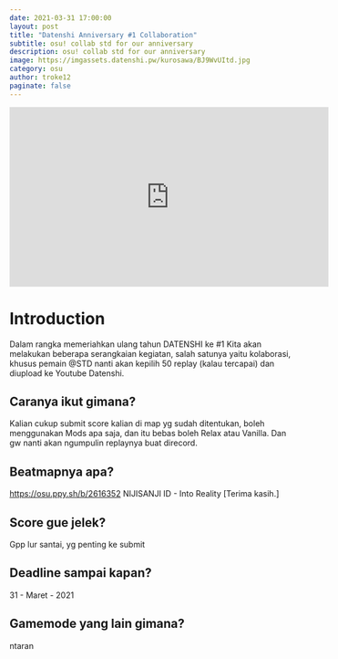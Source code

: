```yaml
---
date: 2021-03-31 17:00:00
layout: post
title: "Datenshi Anniversary #1 Collaboration"
subtitle: osu! collab std for our anniversary
description: osu! collab std for our anniversary
image: https://imgassets.datenshi.pw/kurosawa/BJ9WvUItd.jpg
category: osu
author: troke12
paginate: false
---
```

<iframe width="560" height="315" src="https://www.youtube.com/embed/34efWv34It8" title="YouTube video player" frameborder="0" allow="accelerometer; autoplay; clipboard-write; encrypted-media; gyroscope; picture-in-picture" allowfullscreen></iframe>

# Introduction

Dalam rangka memeriahkan ulang tahun DATENSHI ke #1 
Kita akan melakukan beberapa serangkaian kegiatan, salah satunya yaitu kolaborasi, khusus pemain @STD nanti akan kepilih 50 replay (kalau tercapai) dan diupload ke Youtube Datenshi.

## Caranya ikut gimana?

Kalian cukup submit score kalian di map yg sudah ditentukan, boleh menggunakan Mods apa saja, dan itu bebas boleh Relax atau Vanilla. Dan gw nanti akan ngumpulin replaynya buat direcord.

## Beatmapnya apa?

https://osu.ppy.sh/b/2616352
NIJISANJI ID - Into Reality \[Terima kasih.]

## Score gue jelek?

Gpp lur santai, yg penting ke submit

## Deadline sampai kapan?

31 - Maret - 2021 

## Gamemode yang lain gimana?

ntaran
